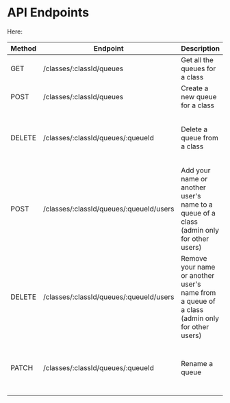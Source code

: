 # API Endpoints

Here:

| Method | Endpoint                                | Description                                                                                  | Parameters                                                       | Request Body                                                                      | Response                  |
| ------ | --------------------------------------- | -------------------------------------------------------------------------------------------- | ---------------------------------------------------------------- | --------------------------------------------------------------------------------- | ------------------------- |
| GET    | /classes/:classId/queues                | Get all the queues for a class                                                               | `classId`: The ID of the class                                   | None                                                                              | An array of queue objects |
| POST   | /classes/:classId/queues                | Create a new queue for a class                                                               | `classId`: The ID of the class                                   | {queueName: "new queue name"}                                                     | The created queue object  |
| DELETE | /classes/:classId/queues/:queueId       | Delete a queue from a class                                                                  | `classId`: The ID of the class<br>`queueId`: The ID of the queue | None                                                                              | The deleted queue object  |
| POST   | /classes/:classId/queues/:queueId/users | Add your name or another user's name to a queue of a class (admin only for other users)      | `classId`: The ID of the class<br>`queueId`: The ID of the queue | {email: "user@example.com"} (optional)                                            | The updated queue object  |
| DELETE | /classes/:classId/queues/:queueId/users | Remove your name or another user's name from a queue of a class (admin only for other users) | `classId`: The ID of the class<br>`queueId`: The ID of the queue | {email: "user@example.com"} (optional), {resolutionStatus: "cancel" \| "resolve"} | The updated queue object  |
| PATCH  | /classes/:classId/queues/:queueId       | Rename a queue                                                                               | `classId`: The ID of the class<br>`queueId`: The ID of the queue | {queueName: "completed 8.1a"}                                                     | The updated queueName     |
